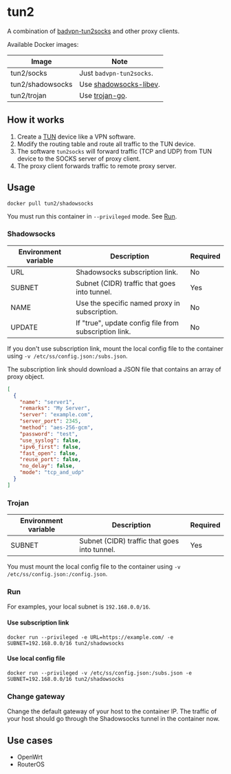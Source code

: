 # tun2

A combination of [badvpn-tun2socks](https://github.com/ambrop72/badvpn) and other proxy clients.

Available Docker images:

| Image            | Note                                                                       |
|------------------|----------------------------------------------------------------------------|
| tun2/socks       | Just `badvpn-tun2socks`.                                                   |
| tun2/shadowsocks | Use [shadowsocks-libev](https://github.com/shadowsocks/shadowsocks-libev). |
| tun2/trojan      | Use [trojan-go](https://github.com/p4gefau1t/trojan-go).                   |

## How it works

1. Create a [TUN](https://en.wikipedia.org/wiki/TUN/TAP) device like a VPN software.
2. Modify the routing table and route all traffic to the TUN device.
3. The software `tun2socks` will forward traffic (TCP and UDP) from TUN device to the SOCKS server of proxy client.
4. The proxy client forwards traffic to remote proxy server.

## Usage

```shell
docker pull tun2/shadowsocks
```

You must run this container in `--privileged` mode. See [Run](#Run).

### Shadowsocks

| Environment variable | Description                                           | Required |
|----------------------|-------------------------------------------------------|----------|
| URL                  | Shadowsocks subscription link.                        | No       |
| SUBNET               | Subnet (CIDR) traffic that goes into tunnel.          | Yes      |
| NAME                 | Use the specific named proxy in subscription.         | No       |
| UPDATE               | If "true", update config file from subscription link. | No       |

If you don't use subscription link, mount the local config file to the container
using `-v /etc/ss/config.json:/subs.json`.

The subscription link should download a JSON file that contains an array of proxy object.

```json
[
  {
    "name": "server1",
    "remarks": "My Server",
    "server": "example.com",
    "server_port": 2345,
    "method": "aes-256-gcm",
    "password": "test",
    "use_syslog": false,
    "ipv6_first": false,
    "fast_open": false,
    "reuse_port": false,
    "no_delay": false,
    "mode": "tcp_and_udp"
  }
]
```

### Trojan

| Environment variable | Description                                           | Required |
|----------------------|-------------------------------------------------------|----------|
| SUBNET               | Subnet (CIDR) traffic that goes into tunnel.          | Yes      |

You must mount the local config file to the container using `-v /etc/ss/config.json:/config.json`.

### Run

For examples, your local subnet is `192.168.0.0/16`.

#### Use subscription link

```shell
docker run --privileged -e URL=https://example.com/ -e SUBNET=192.168.0.0/16 tun2/shadowsocks
```

#### Use local config file

```shell
docker run --privileged -v /etc/ss/config.json:/subs.json -e SUBNET=192.168.0.0/16 tun2/shadowsocks
```

### Change gateway

Change the default gateway of your host to the container IP. The traffic of your host should go through the Shadowsocks
tunnel in the container now.

## Use cases

- OpenWrt
- RouterOS
